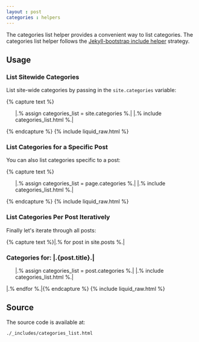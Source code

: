 ```yaml
---
layout : post
categories : helpers
---
```


The categories list helper provides a convenient way to list categories.
The categories list helper follows the [Jekyll-bootstrap include helper](/lessons/bootstrap-api.html) strategy.

## Usage

### List Sitewide Categories

List site-wide categories by passing in the `site.categories` variable:

{% capture text %}<ul>
  |.% assign categories_list = site.categories %.|
  |.% include categories_list.html %.|
</ul>{% endcapture %}
{% include liquid_raw.html %}

### List Categories for a Specific Post

You can also list categories specific to a post:

{% capture text %}<ul>
  |.% assign categories_list = page.categories %.|
  |.% include categories_list.html %.|
</ul>{% endcapture %}
{% include liquid_raw.html %}

### List Categories Per Post Iteratively

Finally let's iterate through all posts:

{% capture text %}|.% for post in site.posts %.|
  <h3>Categories for: |.{post.title}.|</h3>  
  <ul>
    |.% assign categories_list = post.categories %.|  
    |.% include categories_list.html %.|
  </ul>
|.% endfor %.|{% endcapture %}
{% include liquid_raw.html %}


## Source

The source code is available at:
    
    ./_includes/categories_list.html